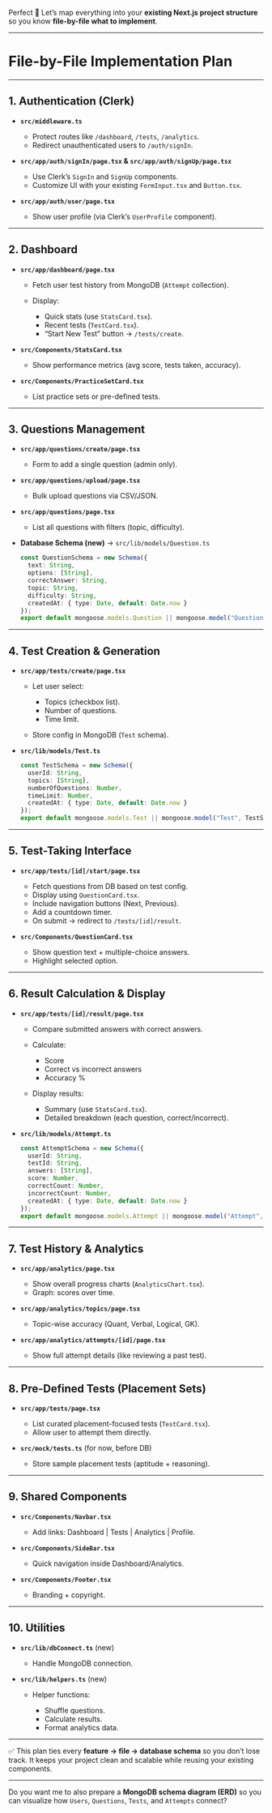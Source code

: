 Perfect 🚀 Let’s map everything into your **existing Next.js project structure** so you know **file-by-file what to implement**.

---

# **File-by-File Implementation Plan**

---

## **1. Authentication (Clerk)**

* **`src/middleware.ts`**

  * Protect routes like `/dashboard`, `/tests`, `/analytics`.
  * Redirect unauthenticated users to `/auth/signIn`.

* **`src/app/auth/signIn/page.tsx` & `src/app/auth/signUp/page.tsx`**

  * Use Clerk’s `SignIn` and `SignUp` components.
  * Customize UI with your existing `FormInput.tsx` and `Button.tsx`.

* **`src/app/auth/user/page.tsx`**

  * Show user profile (via Clerk’s `UserProfile` component).

---

## **2. Dashboard**

* **`src/app/dashboard/page.tsx`**

  * Fetch user test history from MongoDB (`Attempt` collection).
  * Display:

    * Quick stats (use `StatsCard.tsx`).
    * Recent tests (`TestCard.tsx`).
    * “Start New Test” button → `/tests/create`.

* **`src/Components/StatsCard.tsx`**

  * Show performance metrics (avg score, tests taken, accuracy).

* **`src/Components/PracticeSetCard.tsx`**

  * List practice sets or pre-defined tests.

---

## **3. Questions Management**

* **`src/app/questions/create/page.tsx`**

  * Form to add a single question (admin only).

* **`src/app/questions/upload/page.tsx`**

  * Bulk upload questions via CSV/JSON.

* **`src/app/questions/page.tsx`**

  * List all questions with filters (topic, difficulty).

* **Database Schema (new)** → `src/lib/models/Question.ts`

  ```ts
  const QuestionSchema = new Schema({
    text: String,
    options: [String],
    correctAnswer: String,
    topic: String,
    difficulty: String,
    createdAt: { type: Date, default: Date.now }
  });
  export default mongoose.models.Question || mongoose.model("Question", QuestionSchema);
  ```

---

## **4. Test Creation & Generation**

* **`src/app/tests/create/page.tsx`**

  * Let user select:

    * Topics (checkbox list).
    * Number of questions.
    * Time limit.
  * Store config in MongoDB (`Test` schema).

* **`src/lib/models/Test.ts`**

  ```ts
  const TestSchema = new Schema({
    userId: String,
    topics: [String],
    numberOfQuestions: Number,
    timeLimit: Number,
    createdAt: { type: Date, default: Date.now }
  });
  export default mongoose.models.Test || mongoose.model("Test", TestSchema);
  ```

---

## **5. Test-Taking Interface**

* **`src/app/tests/[id]/start/page.tsx`**

  * Fetch questions from DB based on test config.
  * Display using `QuestionCard.tsx`.
  * Include navigation buttons (Next, Previous).
  * Add a countdown timer.
  * On submit → redirect to `/tests/[id]/result`.

* **`src/Components/QuestionCard.tsx`**

  * Show question text + multiple-choice answers.
  * Highlight selected option.

---

## **6. Result Calculation & Display**

* **`src/app/tests/[id]/result/page.tsx`**

  * Compare submitted answers with correct answers.
  * Calculate:

    * Score
    * Correct vs incorrect answers
    * Accuracy %
  * Display results:

    * Summary (use `StatsCard.tsx`).
    * Detailed breakdown (each question, correct/incorrect).

* **`src/lib/models/Attempt.ts`**

  ```ts
  const AttemptSchema = new Schema({
    userId: String,
    testId: String,
    answers: [String],
    score: Number,
    correctCount: Number,
    incorrectCount: Number,
    createdAt: { type: Date, default: Date.now }
  });
  export default mongoose.models.Attempt || mongoose.model("Attempt", AttemptSchema);
  ```

---

## **7. Test History & Analytics**

* **`src/app/analytics/page.tsx`**

  * Show overall progress charts (`AnalyticsChart.tsx`).
  * Graph: scores over time.

* **`src/app/analytics/topics/page.tsx`**

  * Topic-wise accuracy (Quant, Verbal, Logical, GK).

* **`src/app/analytics/attempts/[id]/page.tsx`**

  * Show full attempt details (like reviewing a past test).

---

## **8. Pre-Defined Tests (Placement Sets)**

* **`src/app/tests/page.tsx`**

  * List curated placement-focused tests (`TestCard.tsx`).
  * Allow user to attempt them directly.

* **`src/mock/tests.ts`** (for now, before DB)

  * Store sample placement tests (aptitude + reasoning).

---

## **9. Shared Components**

* **`src/Components/Navbar.tsx`**

  * Add links: Dashboard | Tests | Analytics | Profile.

* **`src/Components/SideBar.tsx`**

  * Quick navigation inside Dashboard/Analytics.

* **`src/Components/Footer.tsx`**

  * Branding + copyright.

---

## **10. Utilities**

* **`src/lib/dbConnect.ts`** (new)

  * Handle MongoDB connection.

* **`src/lib/helpers.ts`** (new)

  * Helper functions:

    * Shuffle questions.
    * Calculate results.
    * Format analytics data.

---

✅ This plan ties every **feature → file → database schema** so you don’t lose track.
It keeps your project clean and scalable while reusing your existing components.

---

Do you want me to also prepare a **MongoDB schema diagram (ERD)** so you can visualize how `Users`, `Questions`, `Tests`, and `Attempts` connect?
